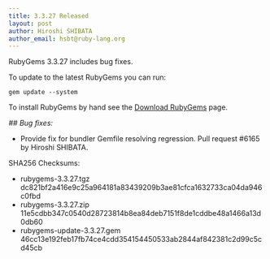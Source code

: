 ```yaml
---
title: 3.3.27 Released
layout: post
author: Hiroshi SHIBATA
author_email: hsbt@ruby-lang.org
---
```


RubyGems 3.3.27 includes bug fixes.

To update to the latest RubyGems you can run:

    gem update --system

To install RubyGems by hand see the [Download RubyGems][download] page.


_## Bug fixes:_

* Provide fix for bundler Gemfile resolving regression. Pull request #6165
  by Hiroshi SHIBATA.


SHA256 Checksums:

* rubygems-3.3.27.tgz  
  dc821bf2a416e9c25a964181a83439209b3ae81cfca1632733ca04da946c0fbd
* rubygems-3.3.27.zip  
  11e5cdbb347c0540d28723814b8ea84deb7151f8de1cddbe48a1466a13d0db60
* rubygems-update-3.3.27.gem  
  46cc13e192feb17fb74ce4cdd354154450533ab2844af842381c2d99c5cd45cb  


[download]: https://rubygems.org/pages/download

